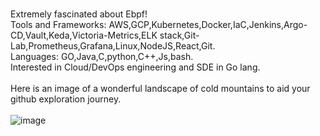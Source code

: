 \
Extremely fascinated about Ebpf! \
Tools and Frameworks: AWS,GCP,Kubernetes,Docker,IaC,Jenkins,Argo-CD,Vault,Keda,Victoria-Metrics,ELK stack,Git-Lab,Prometheus,Grafana,Linux,NodeJS,React,Git. \
Languages: GO,Java,C,python,C++,Js,bash. \
Interested in Cloud/DevOps engineering and SDE in Go lang. \
\
Here is an image of a wonderful landscape of cold mountains to aid your github exploration journey. \
\
![image](https://user-images.githubusercontent.com/83643646/211995141-3f522938-4f46-4d5a-bdd5-2ff3f9951385.png)


